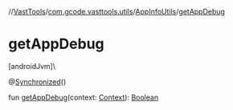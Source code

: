 //[VastTools](../../../index.md)/[com.gcode.vasttools.utils](../index.md)/[AppInfoUtils](index.md)/[getAppDebug](get-app-debug.md)

# getAppDebug

[androidJvm]\

@[Synchronized](https://kotlinlang.org/api/latest/jvm/stdlib/kotlin.jvm/-synchronized/index.html)()

fun [getAppDebug](get-app-debug.md)(context: [Context](https://developer.android.com/reference/kotlin/android/content/Context.html)): [Boolean](https://kotlinlang.org/api/latest/jvm/stdlib/kotlin/-boolean/index.html)
